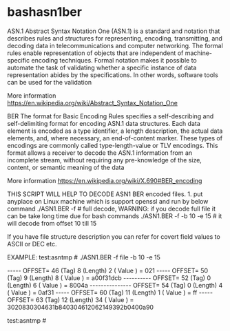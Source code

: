 # bashasn1ber

ASN.1 Abstract Syntax Notation One (ASN.1) is a standard and notation that describes rules and structures for representing, encoding, transmitting, and decoding data in telecommunications and computer networking. The formal rules enable representation of objects that are independent of machine-specific encoding techniques. Formal notation makes it possible to automate the task of validating whether a specific instance of data representation abides by the specifications. In other words, software tools can be used for the validation

More information https://en.wikipedia.org/wiki/Abstract_Syntax_Notation_One

BER The format for Basic Encoding Rules specifies a self-describing and self-delimiting format for encoding ASN.1 data structures. Each data element is encoded as a type identifier, a length description, the actual data elements, and, where necessary, an end-of-content marker. These types of encodings are commonly called type-length-value or TLV encodings. This format allows a receiver to decode the ASN.1 information from an incomplete stream, without requiring any pre-knowledge of the size, content, or semantic meaning of the data

More information https://en.wikipedia.org/wiki/X.690#BER_encoding

THIS SCRIPT WILL HELP TO DECODE ASN1 BER encoded files. 1. put anyplace on Linux machine which is support openssl and run by below command ./ASN1.BER -f <filename>                  # full decode, WARNING: if you decode full file it can be take long time due for bash commands 
./ASN1.BER -f <filename> -b 10 -e 15      # it will decode from offset 10 till 15

If you have file structure description you can refer for covert field values to ASCII or DEC etc.



EXAMPLE: test:asntmp # ./ASN1.BER -f file -b 10 -e 15

----- OFFSET= 46 (Tag) 8 (Length) 2 ( Value ) = 021
----- OFFSET= 50 (Tag) 9 (Length) 8 ( Value ) = a00f31dcb
---------- OFFSET= 52 (Tag) 0 (Length) 6 ( Value ) = 8004a
--------------- OFFSET= 54 (Tag) 0 (Length) 4 ( Value ) = 0af31
----- OFFSET= 60 (Tag) 11 (Length) 1 ( Value ) = ff
----- OFFSET= 63 (Tag) 12 (Length) 34 ( Value ) = 3020830304631b840304612062149392b0400a90 

test:asntmp #
